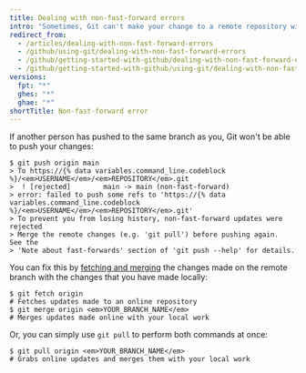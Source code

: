 ```yaml
---
title: Dealing with non-fast-forward errors
intro: "Sometimes, Git can't make your change to a remote repository without losing commits. When this happens, your push is refused."
redirect_from:
  - /articles/dealing-with-non-fast-forward-errors
  - /github/using-git/dealing-with-non-fast-forward-errors
  - /github/getting-started-with-github/dealing-with-non-fast-forward-errors
  - /github/getting-started-with-github/using-git/dealing-with-non-fast-forward-errors
versions:
  fpt: "*"
  ghes: "*"
  ghae: "*"
shortTitle: Non-fast-forward error
---
```


If another person has pushed to the same branch as you, Git won't be able to push your changes:

```shell
$ git push origin main
> To https://{% data variables.command_line.codeblock %}/<em>USERNAME</em>/<em>REPOSITORY</em>.git
>  ! [rejected]        main -> main (non-fast-forward)
> error: failed to push some refs to 'https://{% data variables.command_line.codeblock %}/<em>USERNAME</em>/<em>REPOSITORY</em>.git'
> To prevent you from losing history, non-fast-forward updates were rejected
> Merge the remote changes (e.g. 'git pull') before pushing again.  See the
> 'Note about fast-forwards' section of 'git push --help' for details.
```

You can fix this by [fetching and merging](/github/getting-started-with-github/getting-changes-from-a-remote-repository) the changes made on the remote branch with the changes that you have made locally:

```shell
$ git fetch origin
# Fetches updates made to an online repository
$ git merge origin <em>YOUR_BRANCH_NAME</em>
# Merges updates made online with your local work
```

Or, you can simply use `git pull` to perform both commands at once:

```shell
$ git pull origin <em>YOUR_BRANCH_NAME</em>
# Grabs online updates and merges them with your local work
```
